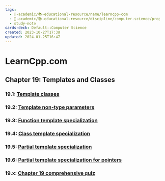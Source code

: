 ```yaml
---
tags:
  - 🔴-academic/📚-educational-resource/name/learncpp-com
  - 🔴-academic/📚-educational-resource/discipline/computer-science/programming-language/cpp
  - study-note
cards-deck: Default::Computer Science
created: 2023-10-27T17:38
updated: 2024-01-25T16:47
---
```


# LearnCpp.com

## Chapter 19꞉ Templates and Classes

### 19.1: [Template classes](https://www.learncpp.com/cpp-tutorial/template-classes/)

### 19.2: [Template non-type parameters](https://www.learncpp.com/cpp-tutorial/template-non-type-parameters/)

### 19.3: [Function template specialization](https://www.learncpp.com/cpp-tutorial/function-template-specialization/)

### 19.4: [Class template specialization](https://www.learncpp.com/cpp-tutorial/class-template-specialization/)

### 19.5: [Partial template specialization](https://www.learncpp.com/cpp-tutorial/partial-template-specialization/)

### 19.6: [Partial template specialization for pointers](https://www.learncpp.com/cpp-tutorial/partial-template-specialization-for-pointers/)

### 19.x: [Chapter 19 comprehensive quiz](https://www.learncpp.com/cpp-tutorial/chapter-19-comprehensive-quiz/)




